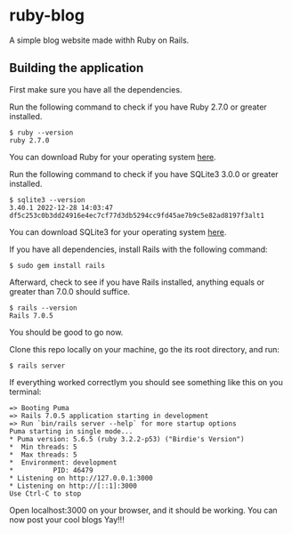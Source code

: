 # ruby-blog
A simple blog website made withh Ruby on Rails.

## Building the application

First make sure you have all the dependencies.

Run the following command to check if you have Ruby 2.7.0 or greater installed.

```console
$ ruby --version
ruby 2.7.0
```

You can download Ruby for your operating system [here](https://www.ruby-lang.org/en/documentation/installation/).


Run the following command to check if you have SQLite3 3.0.0 or greater installed.

```console
$ sqlite3 --version
3.40.1 2022-12-28 14:03:47 df5c253c0b3dd24916e4ec7cf77d3db5294cc9fd45ae7b9c5e82ad8197f3alt1
```

You can download SQLite3 for your operating system [here](https://www.sqlite.org/download.html).

If you have all dependencies, install Rails with the following command:

```console
$ sudo gem install rails
```

Afterward, check to see if you have Rails installed, anything equals or greater than 7.0.0 should suffice.

```console
$ rails --version
Rails 7.0.5
```

You should be good to go now.

Clone this repo locally on your machine, go the its root directory, and run:

```console
$ rails server
```
If everything worked correctlym you should see something like this on you terminal:

```console
=> Booting Puma
=> Rails 7.0.5 application starting in development 
=> Run `bin/rails server --help` for more startup options
Puma starting in single mode...
* Puma version: 5.6.5 (ruby 3.2.2-p53) ("Birdie's Version")
*  Min threads: 5
*  Max threads: 5
*  Environment: development
*          PID: 46479
* Listening on http://127.0.0.1:3000
* Listening on http://[::1]:3000
Use Ctrl-C to stop
```

Open localhost:3000 on your browser, and it should be working. You can now post your cool blogs Yay!!!

